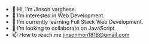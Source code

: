 - 👋 Hi, I’m Jinson varghese.
- 👀 I’m interested in Web Development.
- 🌱 I’m currently learning Full Stack Web Development.
- 💞️ I’m looking to collaborate on JavaScript
- 📫 How to reach me jinsonmon1818@gmail.com

<!---
Jinsonmon143/Jinsonmon143 is a ✨ special ✨ repository because its `README.md` (this file) appears on your GitHub profile.
You can click the Preview link to take a look at your changes.
--->
